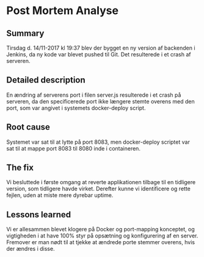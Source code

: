 # Post Mortem Analyse 

## Summary
Tirsdag d. 14/11-2017 kl 19:37 blev der bygget en ny version af backenden i Jenkins, da ny kode var blevet pushed til Git. Det resulterede i et crash af serveren.

## Detailed description
En ændring af serverens port i filen server.js resulterede i et crash på serveren, da den specificerede port ikke længere stemte overens med den port, som var angivet i systemets docker-deploy script. 

## Root cause
Systemet var sat til at lytte på port 8083, men docker-deploy scriptet var sat til at mappe port 8083 til 8080 inde i containeren. 

## The fix
Vi besluttede i første omgang at reverte applikationen tilbage til en tidligere version, som tidligere havde virket. Derefter kunne vi identificere og rette fejlen, uden at miste mere dyrebar uptime.

## Lessons learned
Vi er allesammen blevet klogere på Docker og port-mapping konceptet, og vigtigheden i at have 100% styr på opsætning og konfigurering af en server. Fremover er man nødt til at tjekke at ændrede porte stemmer overens, hvis der ændres i disse. 
